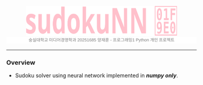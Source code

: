 <p align="center">
    <img src="assets/logo.svg" width="400" height="80">
    <img src="assets/caption.svg">
</p>

<hr>

### Overview

* Sudoku solver using neural network implemented in ***numpy only***.
